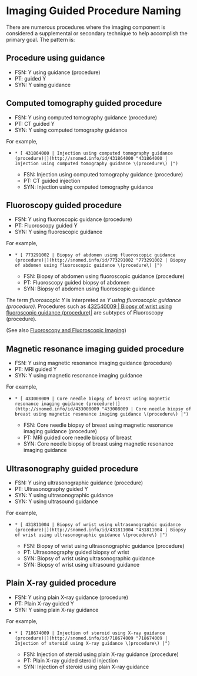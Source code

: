 # Imaging Guided Procedure Naming

There are numerous procedures where the imaging component is considered a supplemental or secondary technique to help accomplish the primary goal. The pattern is:

## Procedure using guidance

* FSN: Y using guidance (procedure)
* PT: guided Y
* SYN: Y using guidance

## Computed tomography guided procedure

* FSN: Y using computed tomography guidance (procedure)
* PT: CT guided Y
* SYN: Y using computed tomography guidance

For example,

* ```
  * [ 431864000 | Injection using computed tomography guidance (procedure)|](http://snomed.info/id/431864000 "431864000 | Injection using computed tomography guidance \(procedure\) |")
  ```
  * FSN: Injection using computed tomography guidance (procedure)
  * PT: CT guided injection
  * SYN: Injection using computed tomography guidance

## Fluoroscopy guided procedure

* FSN: Y using fluoroscopic guidance (procedure)
* PT: Fluoroscopy guided Y
* SYN: Y using fluoroscopic guidance

For example,

* ```
  * [ 773291002 | Biopsy of abdomen using fluoroscopic guidance (procedure)|](http://snomed.info/id/773291002 "773291002 | Biopsy of abdomen using fluoroscopic guidance \(procedure\) |")
  ```
  * FSN: Biopsy of abdomen using fluoroscopic guidance (procedure)
  * PT: Fluoroscopy guided biopsy of abdomen
  * SYN: Biopsy of abdomen using fluoroscopic guidance

The term _fluoroscopic Y_ is interpreted as _Y using fluoroscopic guidance (procedure)_. Procedures such as [432540009 | Biopsy of wrist using fluoroscopic guidance (procedure)|](http://snomed.info/id/432540009) are subtypes of Fluoroscopy (procedure).

(See also [Fluoroscopy and Fluoroscopic Imaging](../../../../procedure/Fluoroscopy-and-Fluoroscopic-Imaging_174691328.html))

## Magnetic resonance imaging guided procedure

* FSN: Y using magnetic resonance imaging guidance (procedure)
* PT: MRI guided Y
* SYN: Y using magnetic resonance imaging guidance

For example,

* ```
  * [ 433008009 | Core needle biopsy of breast using magnetic resonance imaging guidance (procedure)|](http://snomed.info/id/433008009 "433008009 | Core needle biopsy of breast using magnetic resonance imaging guidance \(procedure\) |")
  ```
  * FSN: Core needle biopsy of breast using magnetic resonance imaging guidance (procedure)
  * PT: MRI guided core needle biopsy of breast
  * SYN: Core needle biopsy of breast using magnetic resonance imaging guidance

## Ultrasonography guided procedure

* FSN: Y using ultrasonographic guidance (procedure)
* PT: Ultrasonography guided Y
* SYN: Y using ultrasonographic guidance
* SYN: Y using ultrasound guidance

For example,

* ```
  * [ 431811004 | Biopsy of wrist using ultrasonographic guidance (procedure)|](http://snomed.info/id/431811004 "431811004 | Biopsy of wrist using ultrasonographic guidance \(procedure\) |")
  ```
  * FSN: Biopsy of wrist using ultrasonographic guidance (procedure)
  * PT: Ultrasonography guided biopsy of wrist
  * SYN: Biopsy of wrist using ultrasonographic guidance
  * SYN: Biopsy of wrist using ultrasound guidance

## Plain X-ray guided procedure

* FSN: Y using plain X-ray guidance (procedure)
* PT: Plain X-ray guided Y
* SYN: Y using plain X-ray guidance

For example,

* ```
  * [ 718674009 | Injection of steroid using X-ray guidance (procedure)|](http://snomed.info/id/718674009 "718674009 | Injection of steroid using X-ray guidance \(procedure\) |")
  ```
  * FSN: Injection of steroid using plain X-ray guidance (procedure)
  * PT: Plain X-ray guided steroid injection
  * SYN: Injection of steroid using plain X-ray guidance
